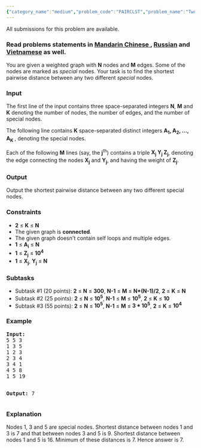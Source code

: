 ```yaml
---
{"category_name":"medium","problem_code":"PAIRCLST","problem_name":"Two Closest","languages_supported":{"0":"ADA","1":"ASM","2":"BASH","3":"BF","4":"C","5":"C99 strict","6":"CAML","7":"CLOJ","8":"CLPS","9":"CPP 4.3.2","10":"CPP 4.9.2","11":"CPP14","12":"CS2","13":"D","14":"ERL","15":"FORT","16":"FS","17":"GO","18":"HASK","19":"ICK","20":"ICON","21":"JAVA","22":"JS","23":"LISP clisp","24":"LISP sbcl","25":"LUA","26":"NEM","27":"NICE","28":"NODEJS","29":"PAS fpc","30":"PAS gpc","31":"PERL","32":"PERL6","33":"PHP","34":"PIKE","35":"PRLG","36":"PYPY","37":"PYTH","38":"PYTH 3.4","39":"RUBY","40":"SCALA","41":"SCM chicken","42":"SCM guile","43":"SCM qobi","44":"ST","45":"TCL","46":"TEXT","47":"WSPC"},"max_timelimit":2,"source_sizelimit":50000,"problem_author":"xcwgf666","problem_tester":"zedthirtyeight","date_added":"21-02-2016","tags":{"0":"dijkstra","1":"floyd","2":"ltime34","3":"medium","4":"xcwgf666"},"editorial_url":"http://discuss.codechef.com/problems/PAIRCLST","time":{"view_start_date":1459011600,"submit_start_date":1459011600,"visible_start_date":1459011600,"end_date":1735669800},"layout":"problem"}
---
```

<span class="solution-visible-txt">All submissions for this problem are available.</span><h3> Read problems statements in <a target="_blank" href="http://www.codechef.com/download/translated/LTIME33/mandarin/PAIRCLST.pdf">Mandarin Chinese </a>, <a target="_blank" href="http://www.codechef.com/download/translated/LTIME33/russian/PAIRCLST.pdf">Russian</a> and <a target="_blank" href="http://www.codechef.com/download/translated/LTIME33/vietnamese/PAIRCLST.pdf">Vietnamese</a> as well.</h3>
<p>You are given a weighted graph with <b>N</b> nodes and <b>M</b> edges. Some of the nodes are marked as <i>special</i> nodes. Your task is to find the   shortest pairwise distance between any two different <i>special</i> nodes.</p>
<h3>Input</h3>
<p>The first line of the input contains three space-separated integers <b>N</b>, <b>M</b> and <b>K</b> denoting the number of nodes, the number of edges, and the number of special nodes. </p>
<p>The following line contains <b>K</b> space-separated distinct integers <b>A<sub>1</sub>, A<sub>2</sub>, ..., A<sub>K</sub> </b>, denoting the special nodes.</p>
<p>Each of the following <b>M</b> lines (say, the <b>j</b><sup>th</sup>) contains a triple <b>X<sub>j</sub> Y<sub>j</sub> Z<sub>j</sub></b>, denoting the edge connecting the nodes <b>X<sub>j</sub></b> and <b>Y<sub>j</sub></b>, and having the weight of <b>Z<sub>j</sub></b>.</p>
<h3>Output</h3>
<p>Output the shortest pairwise distance between any two different special nodes.</p>
<h3>Constraints</h3>
<p><ul>
<li><b>2</b> ≤ <b>K</b> ≤ <b>N</b></li>
<li>The given graph is <b>connected</b>.</li>
<li>The given graph doesn't contain self loops and multiple edges.</li>
<li><b>1</b> ≤ <b>A<sub>i</sub></b> ≤ <b>N</b></li>
<li><b>1</b> ≤ <b>Z<sub>j</sub></b> ≤ <b>10<sup>4</sup></b></li>
<li><b>1</b> ≤ <b>X<sub>j</sub></b>, <b>Y<sub>j</sub></b> ≤ <b>N</b></li>
</ul>
</p>
<h3>Subtasks</h3>
<ul>
<li>Subtask #1 (20 points): <b>2</b> ≤ <b>N</b> ≤ <b>300</b>, <b>N-1</b> ≤ <b>M</b> ≤ <b>N*(N-1)/2</b>, <b>2</b> ≤ <b>K</b> ≤ <b>N</b></li>
<li>Subtask #2 (25 points): <b>2</b> ≤ <b>N</b> ≤ <b>10<sup>5</sup></b>, <b>N-1</b> ≤ <b>M</b> ≤ <b>10<sup>5</sup></b>, <b>2</b> ≤ <b>K</b> ≤ <b>10</b></li>
<li>Subtask #3 (55 points): <b>2</b> ≤ <b>N</b> ≤ <b>10<sup>5</sup></b>, <b>N-1</b> ≤ <b>M</b> ≤ <b>3 * 10<sup>5</sup></b>, <b>2</b> ≤ <b>K</b> ≤ <b>10<sup>4</sup></b></li>
</ul>
<h3>Example</h3>
<pre><b>Input:</b>
<tt>5 5 3
1 3 5
1 2 3
2 3 4
3 4 1
4 5 8
1 5 19</tt>

<b>Output:</b>
<tt>7</tt>
</pre><h3>Explanation</h3>
<p>Nodes 1, 3 and 5 are special nodes. Shortest distance between nodes 1 and 3 is 7 and that between nodes 3 and 5 is 9. Shortest distance between nodes 1 and 5 is 16. Minimum of these distances is 7. Hence answer is 7.</p>
